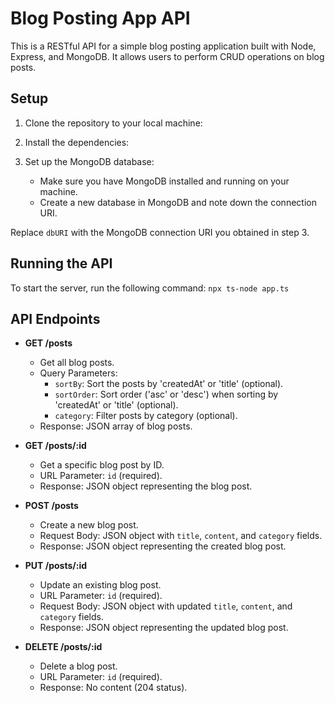 # Blog Posting App API

This is a RESTful API for a simple blog posting application built with Node, Express, and MongoDB. It allows users to perform CRUD operations on blog posts.

## Setup

1. Clone the repository to your local machine:


2. Install the dependencies:


3. Set up the MongoDB database:

   - Make sure you have MongoDB installed and running on your machine.
   - Create a new database in MongoDB and note down the connection URI.


Replace `dbURI` with the MongoDB connection URI you obtained in step 3.

## Running the API

To start the server, run the following command:
```npx ts-node app.ts```


## API Endpoints

- **GET /posts**
  - Get all blog posts.
  - Query Parameters:
    - `sortBy`: Sort the posts by 'createdAt' or 'title' (optional).
    - `sortOrder`: Sort order ('asc' or 'desc') when sorting by 'createdAt' or 'title' (optional).
    - `category`: Filter posts by category (optional).
  - Response: JSON array of blog posts.

- **GET /posts/:id**
  - Get a specific blog post by ID.
  - URL Parameter: `id` (required).
  - Response: JSON object representing the blog post.

- **POST /posts**
  - Create a new blog post.
  - Request Body: JSON object with `title`, `content`, and `category` fields.
  - Response: JSON object representing the created blog post.

- **PUT /posts/:id**
  - Update an existing blog post.
  - URL Parameter: `id` (required).
  - Request Body: JSON object with updated `title`, `content`, and `category` fields.
  - Response: JSON object representing the updated blog post.

- **DELETE /posts/:id**
  - Delete a blog post.
  - URL Parameter: `id` (required).
  - Response: No content (204 status).


